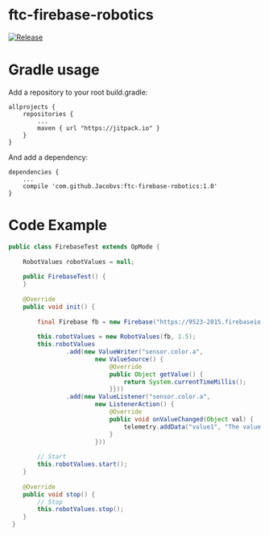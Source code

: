 # ftc-firebase-robotics

[![Release](https://jitpack.io/v/Jacobvs/ftc-firebase-robotics.svg)](https://jitpack.io/#Jacobvs/ftc-firebase-robotics)

Gradle usage
==============

Add a repository to your root build.gradle:
```
allprojects {
    repositories {
        ...
		maven { url "https://jitpack.io" }
	}
}
```

And add a dependency:
```
dependencies {
    ...
    compile 'com.github.Jacobvs:ftc-firebase-robotics:1.0'
}
```

Code Example
===============

```java
public class FirebaseTest extends OpMode {
 
    RobotValues robotValues = null;
 
    public FirebaseTest() {
    }
 
    @Override
    public void init() {
 
        final Firebase fb = new Firebase("https://9523-2015.firebaseio.com/");
  
        this.robotValues = new RobotValues(fb, 1.5);
        this.robotValues
                .add(new ValueWriter("sensor.color.a",
                        new ValueSource() {
                            @Override
                            public Object getValue() {
                                return System.currentTimeMillis();
                            }}))
                .add(new ValueListener("sensor.color.a",
                        new ListenerAction() {
                            @Override
                            public void onValueChanged(Object val) {
                                telemetry.addData("value1", "The value is: " + val);
                            }
                        }))
 
 		// Start 
        this.robotValues.start();
    }
 
    @Override
    public void stop() {
    	// Stop 
        this.robotValues.stop();
    }
 }
```
